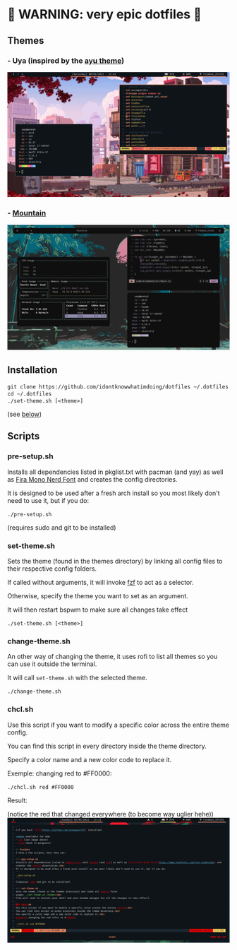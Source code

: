 #  WARNING: very epic dotfiles 

## Themes

### - Uya (inspired by the [ayu theme](https://github.com/ayu-theme))
![uya theme](screenshots/uya.png)

### - [Mountain](https://github.com/pradyungn/Mountain)
![mountain theme](screenshots/mountain.png)

## Installation
```
git clone https://github.com/idontknowwhatimdoing/dotfiles ~/.dotfiles
cd ~/.dotfiles
./set-theme.sh [<theme>]
```
(see [below](#scripts))

## Scripts

### pre-setup.sh
Installs all dependencies listed in pkglist.txt with pacman (and yay) as well as [Fira Mono Nerd Font](https://www.nerdfonts.com/font-downloads) and creates the config directories.

It is designed to be used after a fresh arch install so you most likely don't need to use it, but if you do:
```
./pre-setup.sh
```
(requires sudo and git to be installed)

### set-theme.sh
Sets the theme (found in the themes directory) by linking all config files to their respective config folders.

If called without arguments, it will invoke [fzf](https://github.com/junegunn/fzf) to act as a selector.

Otherwise, specify the theme you want to set as an argument.

It will then restart bspwm to make sure all changes take effect
```
./set-theme.sh [<theme>]
```

### change-theme.sh
An other way of changing the theme, it uses rofi to list all themes so you can use it outside the terminal.

It will call `set-theme.sh` with the selected theme.
```
./change-theme.sh
```

### chcl.sh
Use this script if you want to modify a specific color across the entire theme config.

You can find this script in every directory inside the theme directory.

Specify a color name and a new color code to replace it.

Exemple: changing red to #FF0000:
```
./chcl.sh red #FF0000
```

Result:

(notice the red that changed everywhere (to become way uglier hehe))
![demontrate chcl.sh](screenshots/chcl.png)

